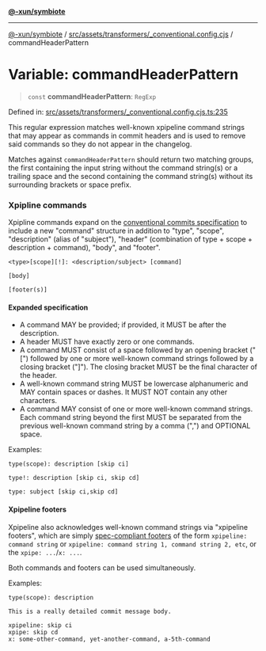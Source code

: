 [**@-xun/symbiote**](../../../../../README.md)

***

[@-xun/symbiote](../../../../../README.md) / [src/assets/transformers/\_conventional.config.cjs](../README.md) / commandHeaderPattern

# Variable: commandHeaderPattern

> `const` **commandHeaderPattern**: `RegExp`

Defined in: [src/assets/transformers/\_conventional.config.cjs.ts:235](https://github.com/Xunnamius/symbiote/blob/5258a5e58c9282dd65c5ac4b37e65d4dd5e8274f/src/assets/transformers/_conventional.config.cjs.ts#L235)

This regular expression matches well-known xpipeline command strings that may
appear as commands in commit headers and is used to remove said commands so
they do not appear in the changelog.

Matches against `commandHeaderPattern` should return two matching groups, the
first containing the input string without the command string(s) or a trailing
space and the second containing the command string(s) without its surrounding
brackets or space prefix.

### Xpipline commands

Xpipline commands expand on the [conventional commits
specification](https://www.conventionalcommits.org/en/v1.0.0/#specification)
to include a new "command" structure in addition to "type", "scope",
"description" (alias of "subject"), "header" (combination of type + scope +
description + command), "body", and "footer".

```text
<type>[scope][!]: <description/subject> [command]

[body]

[footer(s)]
```

#### Expanded specification

- A command MAY be provided; if provided, it MUST be after the description.
- A header MUST have exactly zero or one commands.
- A command MUST consist of a space followed by an opening bracket ("[")
  followed by one or more well-known command strings followed by a closing
  bracket ("]"). The closing bracket MUST be the final character of the
  header.
- A well-known command string MUST be lowercase alphanumeric and MAY contain
  spaces or dashes. It MUST NOT contain any other characters.
- A command MAY consist of one or more well-known command strings. Each
  command string beyond the first MUST be separated from the previous
  well-known command string by a comma (",") and OPTIONAL space.

Examples:

```text
type(scope): description [skip ci]
```

```text
type!: description [skip ci, skip cd]
```

```text
type: subject [skip ci,skip cd]
```

#### Xpipeline footers

Xpipeline also acknowledges well-known command strings via "xpipeline
footers", which are simply [spec-compliant
footers](https://www.conventionalcommits.org/en/v1.0.0/#specification) of the
form `xpipeline: command string` or `xpipeline: command string 1, command
string 2, etc`, or the `xpipe: ...`/`x: ...`.

Both commands and footers can be used simultaneously.

Examples:

```text
type(scope): description

This is a really detailed commit message body.

xpipeline: skip ci
xpipe: skip cd
x: some-other-command, yet-another-command, a-5th-command
```
